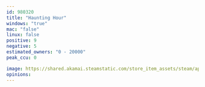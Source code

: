 ```yaml
---
id: 980320
title: "Haunting Hour"
windows: "true"
mac: "false"
linux: false
positive: 9
negative: 5
estimated_owners: "0 - 20000"
peak_ccu: 0

image: https://shared.akamai.steamstatic.com/store_item_assets/steam/apps/980320/header.jpg?t=1554387043
opinions:
---
```

